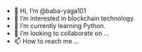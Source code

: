 - 👋 Hi, I’m @baba-yaga101
- 👀 I’m interested in blockchain technology.
- 🌱 I’m currently learning Python.
- 💞️ I’m looking to collaborate on ...
- 📫 How to reach me ...

<!---
baba-yaga101/baba-yaga101 is a ✨ special ✨ repository because its `README.md` (this file) appears on your GitHub profile.
You can click the Preview link to take a look at your changes.
--->
